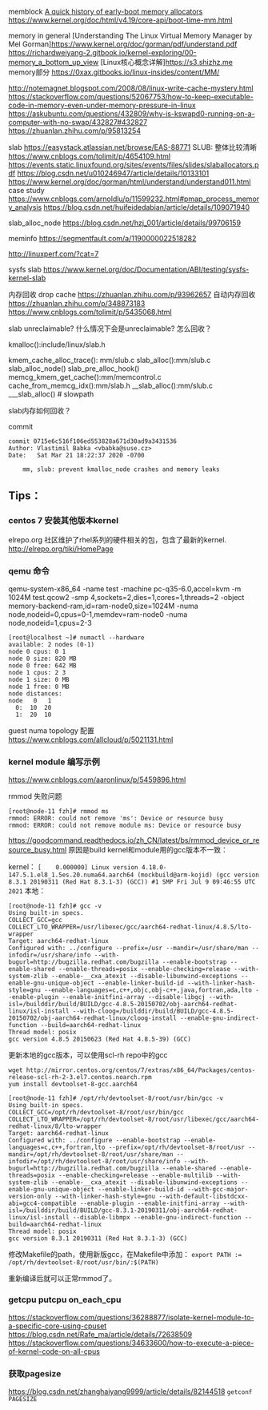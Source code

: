 memblock
[A quick history of early-boot memory allocators](https://lwn.net/Articles/761215/)
https://www.kernel.org/doc/html/v4.19/core-api/boot-time-mm.html

memory in general
[Understanding The Linux Virtual Memory Manager by Mel Gorman]https://www.kernel.org/doc/gorman/pdf/understand.pdf
https://richardweiyang-2.gitbook.io/kernel-exploring/00-memory_a_bottom_up_view
[Linux核心概念详解]https://s3.shizhz.me memory部分
https://0xax.gitbooks.io/linux-insides/content/MM/

http://notemagnet.blogspot.com/2008/08/linux-write-cache-mystery.html
https://stackoverflow.com/questions/52067753/how-to-keep-executable-code-in-memory-even-under-memory-pressure-in-linux
https://askubuntu.com/questions/432809/why-is-kswapd0-running-on-a-computer-with-no-swap/432827#432827
https://zhuanlan.zhihu.com/p/95813254

slab
https://easystack.atlassian.net/browse/EAS-88771
SLUB: 整体比较清晰 https://www.cnblogs.com/tolimit/p/4654109.html
https://events.static.linuxfound.org/sites/events/files/slides/slaballocators.pdf
https://blog.csdn.net/u010246947/article/details/10133101
https://www.kernel.org/doc/gorman/html/understand/understand011.html
case study https://www.cnblogs.com/arnoldlu/p/11599232.html#pmap_process_memory_analysis https://blog.csdn.net/huifeidedabian/article/details/109071940

slab_alloc_node https://blog.csdn.net/hzj_001/article/details/99706159

meminfo https://segmentfault.com/a/1190000022518282

http://linuxperf.com/?cat=7

sysfs slab https://www.kernel.org/doc/Documentation/ABI/testing/sysfs-kernel-slab

内存回收 drop cache https://zhuanlan.zhihu.com/p/93962657
自动内存回收 https://zhuanlan.zhihu.com/p/348873183
https://www.cnblogs.com/tolimit/p/5435068.html

slab unreclaimable? 什么情况下会是unreclaimable? 怎么回收？

kmalloc():include/linux/slab.h

 kmem_cache_alloc_trace(): mm/slub.c
   slab_alloc():mm/slub.c
     slab_alloc_node()
       slab_pre_alloc_hook()
         memcg_kmem_get_cache():mm/memcontrol.c
           cache_from_memcg_idx():mm/slab.h
       __slab_alloc():mm/slub.c
         ___slab_alloc() # slowpath


slab内存如何回收？

commit
```
commit 0715e6c516f106ed553828a671d30ad9a3431536
Author: Vlastimil Babka <vbabka@suse.cz>
Date:   Sat Mar 21 18:22:37 2020 -0700

    mm, slub: prevent kmalloc_node crashes and memory leaks

```

## Tips：
### centos 7 安装其他版本kernel
elrepo.org 社区维护了rhel系列的硬件相关的包，包含了最新的kernel.
http://elrepo.org/tiki/HomePage

### qemu 命令
qemu-system-x86_64 -name  test -machine pc-q35-6.0,accel=kvm -m 1024M  test.qcow2 -smp 4,sockets=2,dies=1,cores=1,threads=2 -object memory-backend-ram,id=ram-node0,size=1024M -numa node,nodeid=0,cpus=0-1,memdev=ram-node0 -numa node,nodeid=1,cpus=2-3
```
[root@localhost ~]# numactl --hardware
available: 2 nodes (0-1)
node 0 cpus: 0 1
node 0 size: 820 MB
node 0 free: 642 MB
node 1 cpus: 2 3
node 1 size: 0 MB
node 1 free: 0 MB
node distances:
node   0   1
  0:  10  20
  1:  20  10
```
guest numa topology 配置
https://www.cnblogs.com/allcloud/p/5021131.html

### kernel module 编写示例
https://www.cnblogs.com/aaronlinux/p/5459896.html

rmmod 失败问题
```
[root@node-11 fzh]# rmmod ms
rmmod: ERROR: could not remove 'ms': Device or resource busy
rmmod: ERROR: could not remove module ms: Device or resource busy
```
 https://goodcommand.readthedocs.io/zh_CN/latest/bs/rmmod_device_or_resource_busy.html
原因是build kernel和module用的gcc版本不一致：

kernel： `[    0.000000] Linux version 4.18.0-147.5.1.el8_1.5es.20.numa64.aarch64 (mockbuild@arm-kojid) (gcc version 8.3.1 20190311 (Red Hat 8.3.1-3) (GCC)) #1 SMP Fri Jul 9 09:46:55 UTC 2021`
本地：
```
[root@node-11 fzh]# gcc -v
Using built-in specs.
COLLECT_GCC=gcc
COLLECT_LTO_WRAPPER=/usr/libexec/gcc/aarch64-redhat-linux/4.8.5/lto-wrapper
Target: aarch64-redhat-linux
Configured with: ../configure --prefix=/usr --mandir=/usr/share/man --infodir=/usr/share/info --with-bugurl=http://bugzilla.redhat.com/bugzilla --enable-bootstrap --enable-shared --enable-threads=posix --enable-checking=release --with-system-zlib --enable-__cxa_atexit --disable-libunwind-exceptions --enable-gnu-unique-object --enable-linker-build-id --with-linker-hash-style=gnu --enable-languages=c,c++,objc,obj-c++,java,fortran,ada,lto --enable-plugin --enable-initfini-array --disable-libgcj --with-isl=/builddir/build/BUILD/gcc-4.8.5-20150702/obj-aarch64-redhat-linux/isl-install --with-cloog=/builddir/build/BUILD/gcc-4.8.5-20150702/obj-aarch64-redhat-linux/cloog-install --enable-gnu-indirect-function --build=aarch64-redhat-linux
Thread model: posix
gcc version 4.8.5 20150623 (Red Hat 4.8.5-39) (GCC)
```

更新本地的gcc版本，可以使用scl-rh repo中的gcc
```
wget http://mirror.centos.org/centos/7/extras/x86_64/Packages/centos-release-scl-rh-2-3.el7.centos.noarch.rpm
yum install devtoolset-8-gcc.aarch64

[root@node-11 fzh]# /opt/rh/devtoolset-8/root/usr/bin/gcc -v
Using built-in specs.
COLLECT_GCC=/opt/rh/devtoolset-8/root/usr/bin/gcc
COLLECT_LTO_WRAPPER=/opt/rh/devtoolset-8/root/usr/libexec/gcc/aarch64-redhat-linux/8/lto-wrapper
Target: aarch64-redhat-linux
Configured with: ../configure --enable-bootstrap --enable-languages=c,c++,fortran,lto --prefix=/opt/rh/devtoolset-8/root/usr --mandir=/opt/rh/devtoolset-8/root/usr/share/man --infodir=/opt/rh/devtoolset-8/root/usr/share/info --with-bugurl=http://bugzilla.redhat.com/bugzilla --enable-shared --enable-threads=posix --enable-checking=release --enable-multilib --with-system-zlib --enable-__cxa_atexit --disable-libunwind-exceptions --enable-gnu-unique-object --enable-linker-build-id --with-gcc-major-version-only --with-linker-hash-style=gnu --with-default-libstdcxx-abi=gcc4-compatible --enable-plugin --enable-initfini-array --with-isl=/builddir/build/BUILD/gcc-8.3.1-20190311/obj-aarch64-redhat-linux/isl-install --disable-libmpx --enable-gnu-indirect-function --build=aarch64-redhat-linux
Thread model: posix
gcc version 8.3.1 20190311 (Red Hat 8.3.1-3) (GCC)
```
修改Makefile的path，使用新版gcc，在Makefile中添加：
`export PATH := /opt/rh/devtoolset-8/root/usr/bin/:$(PATH)`

重新编译后就可以正常rmmod了。


### getcpu putcpu on_each_cpu
https://stackoverflow.com/questions/36288877/isolate-kernel-module-to-a-specific-core-using-cpuset
https://blog.csdn.net/Rafe_ma/article/details/72638509
https://stackoverflow.com/questions/34633600/how-to-execute-a-piece-of-kernel-code-on-all-cpus

### 获取pagesize
https://blog.csdn.net/zhanghaiyang9999/article/details/82144518
`getconf PAGESIZE`

